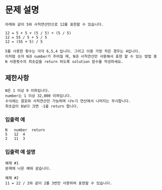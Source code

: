 # 문제 설명
    아래와 같이 5와 사칙연산만으로 12를 표현할 수 있습니다.
    
    12 = 5 + 5 + (5 / 5) + (5 / 5)
    12 = 55 / 5 + 5 / 5
    12 = (55 + 5) / 5
    
    5를 사용한 횟수는 각각 6,5,4 입니다. 그리고 이중 가장 작은 경우는 4입니다.
    이처럼 숫자 N과 number가 주어질 때, N과 사칙연산만 사용해서 표현 할 수 있는 방법 중 N 사용횟수의 최솟값을 return 하도록 solution 함수를 작성하세요.

## 제한사항
    N은 1 이상 9 이하입니다.
    number는 1 이상 32,000 이하입니다.
    수식에는 괄호와 사칙연산만 가능하며 나누기 연산에서 나머지는 무시합니다.
    최솟값이 8보다 크면 -1을 return 합니다.
### 입출력 예
    N	number	return
    5	12	4
    2	11	3
### 입출력 예 설명
    예제 #1
    문제에 나온 예와 같습니다.
    
    예제 #2
    11 = 22 / 2와 같이 2를 3번만 사용하여 표현할 수 있습니다.